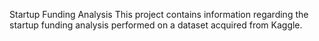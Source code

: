 Startup Funding Analysis
This project contains information regarding the startup funding analysis performed on a dataset acquired from Kaggle.
